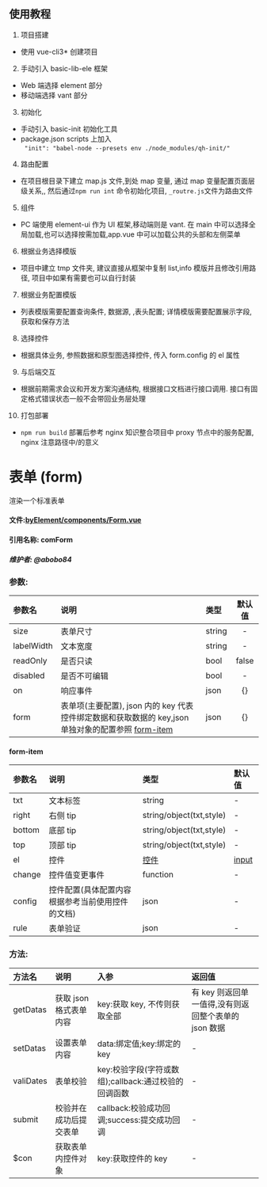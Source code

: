 ## 使用教程

1. 项目搭建

- 使用 vue-cli3\* 创建项目

2. 手动引入 basic-lib-ele 框架

- Web 端选择 element 部分
- 移动端选择 vant 部分

3. 初始化

- 手动引入 basic-init 初始化工具
- package.json scripts 上加入  
  ` "init": "babel-node --presets env ./node_modules/qh-init/"`

4. 路由配置

- 在项目根目录下建立 map.js 文件,到处 map 变量, 通过 map 变量配置页面层级关系,, 然后通过`npm run int` 命令初始化项目, `_routre.js`文件为路由文件

5. 组件

- PC 端使用 element-ui 作为 UI 框架,移动端则是 vant. 在 main 中可以选择全局加载,也可以选择按需加载,app.vue 中可以加载公共的头部和左侧菜单

6. 根据业务选择模版

- 项目中建立 tmp 文件夹, 建议直接从框架中复制 list,info 模版并且修改引用路径, 项目中如果有需要也可以自行封装

7. 根据业务配置模版

- 列表模版需要配置查询条件, 数据源, ,表头配置; 详情模版需要配置展示字段, 获取和保存方法

8. 选择控件

- 根据具体业务, 参照数据和原型图选择控件, 传入 form.config 的 el 属性

9. 与后端交互

- 根据前期需求会议和开发方案沟通结构, 根据接口文档进行接口调用. 接口有固定格式错误状态一般不会带回业务层处理

10. 打包部署

- `npm run build` 部署后参考 nginx 知识整合项目中 proxy 节点中的服务配置, nginx 注意路径中/的意义

# 表单 (form)

渲染一个标准表单

#### 文件:[byElement/components/Form.vue](../blob/master/src/byElement/components/Form1.vue)

#### 引用名称: comForm

##### 维护者: @abobo84

### 参数:

| 参数名     | 说明                                                                                                             | 类型   | 默认值 |
| :--------- | :--------------------------------------------------------------------------------------------------------------- | :----- | :----: |
| size       | 表单尺寸                                                                                                         | string |   -    |
| labelWidth | 文本宽度                                                                                                         | string |   -    |
| readOnly   | 是否只读                                                                                                         | bool   | false  |
| disabled   | 是否不可编辑                                                                                                     | bool   |   -    |
| on         | 响应事件                                                                                                         | json   |   {}   |
| form       | 表单项(主要配置), json 内的 key 代表控件绑定数据和获取数据的 key,json 单独对象的配置参照 [form-item](#form-item) | json   |   {}   |

#### form-item

| 参数名 | 说明                                             | 类型                     | 默认值         |
| :----- | :----------------------------------------------- | :----------------------- | :------------- |
| txt    | 文本标签                                         | string                   | -              |
| right  | 右侧 tip                                         | string/object(txt,style) | -              |
| bottom | 底部 tip                                         | string/object(txt,style) | -              |
| top    | 顶部 tip                                         | string/object(txt,style) | -              |
| el     | 控件                                             | [控件](controls)         | [input](input) |
| change | 控件值变更事件                                   | function                 | -              |
| config | 控件配置(具体配置内容根据参考当前使用控件的文档) | json                     | -              |
| rule   | 表单验证                                         | json                     | -              |

### 方法:

| 方法名    | 说明                   | 入参                                                 | 返回值                                               |
| :-------- | :--------------------- | :--------------------------------------------------- | :--------------------------------------------------- |
| getDatas  | 获取 json 格式表单内容 | key:获取 key, 不传则获取全部                         | 有 key 则返回单一值得,没有则返回整个表单的 json 数据 |
| setDatas  | 设置表单内容           | data:绑定值;key:绑定的 key                           | -                                                    |
| valiDates | 表单校验               | key:校验字段(字符或数组);callback:通过校验的回调函数 | -                                                    |
| submit    | 校验并在成功后提交表单 | callback:校验成功回调;success:提交成功回调           | -                                                    |
| $con      | 获取表单内控件对象     | key:获取控件的 key                                   | -                                                    |
